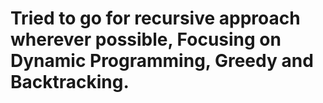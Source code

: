 # Tried to go for recursive approach wherever possible, Focusing on Dynamic Programming, Greedy and Backtracking.
